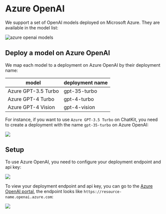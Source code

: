 # Azure OpenAI

We support a set of OpenAI models deployed on Microsoft Azure. They are available in the model list:

![azure openai models](https://cdn.jsdelivr.net/gh/egoist-bot/images@main/uPic/PqTfGs.png)

## Deploy a model on Azure OpenAI

We map each model to a deployment on Azure OpenAI by their deployment name:

| model               | deployment name |
| ------------------- | --------------- |
| Azure GPT-3.5 Turbo | gpt-35-turbo    |
| Azure GPT-4 Turbo   | gpt-4-turbo     |
| Azure GPT-4 Vision  | gpt-4-vision    |

For instance, if you want to use `Azure GPT-3.5 Turbo` on ChatKit, you need to create a deployment with the name `gpt-35-turbo` on Azure OpenAI:

![](https://cdn.jsdelivr.net/gh/egoist-bot/images@main/uPic/7AvL1y.png)

## Setup

To use Azure OpenAI, you need to configure your deployment endpoint and api key:

![](https://cdn.jsdelivr.net/gh/egoist-bot/images@main/uPic/YdUFeO.png)

To view your deployment endpoint and api key, you can go to the [Azure OpenAI portal](https://oai.azure.com/), the endpoint looks like `https://resource-name.openai.azure.com`:

![](https://cdn.jsdelivr.net/gh/egoist-bot/images@main/uPic/9ZG6su.png)
